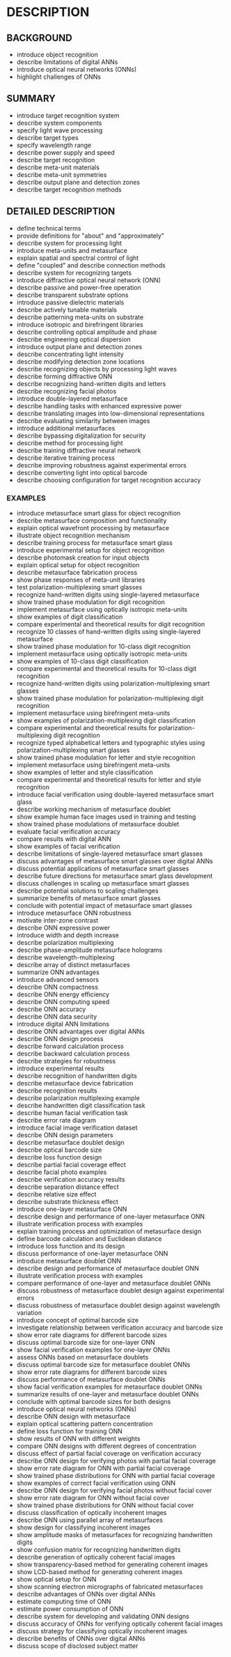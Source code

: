 # DESCRIPTION

## BACKGROUND

- introduce object recognition
- describe limitations of digital ANNs
- introduce optical neural networks (ONNs)
- highlight challenges of ONNs

## SUMMARY

- introduce target recognition system
- describe system components
- specify light wave processing
- describe target types
- specify wavelength range
- describe power supply and speed
- describe target recognition
- describe meta-unit materials
- describe meta-unit symmetries
- describe output plane and detection zones
- describe target recognition methods

## DETAILED DESCRIPTION

- define technical terms
- provide definitions for "about" and "approximately"
- describe system for processing light
- introduce meta-units and metasurface
- explain spatial and spectral control of light
- define "coupled" and describe connection methods
- describe system for recognizing targets
- introduce diffractive optical neural network (ONN)
- describe passive and power-free operation
- describe transparent substrate options
- introduce passive dielectric materials
- describe actively tunable materials
- describe patterning meta-units on substrate
- introduce isotropic and birefringent libraries
- describe controlling optical amplitude and phase
- describe engineering optical dispersion
- introduce output plane and detection zones
- describe concentrating light intensity
- describe modifying detection zone locations
- describe recognizing objects by processing light waves
- describe forming diffractive ONN
- describe recognizing hand-written digits and letters
- describe recognizing facial photos
- introduce double-layered metasurface
- describe handling tasks with enhanced expressive power
- describe translating images into low-dimensional representations
- describe evaluating similarity between images
- introduce additional metasurfaces
- describe bypassing digitalization for security
- describe method for processing light
- describe training diffractive neural network
- describe iterative training process
- describe improving robustness against experimental errors
- describe converting light into optical barcode
- describe choosing configuration for target recognition accuracy

### EXAMPLES

- introduce metasurface smart glass for object recognition
- describe metasurface composition and functionality
- explain optical wavefront processing by metasurface
- illustrate object recognition mechanism
- describe training process for metasurface smart glass
- introduce experimental setup for object recognition
- describe photomask creation for input objects
- explain optical setup for object recognition
- describe metasurface fabrication process
- show phase responses of meta-unit libraries
- test polarization-multiplexing smart glasses
- recognize hand-written digits using single-layered metasurface
- show trained phase modulation for digit recognition
- implement metasurface using optically isotropic meta-units
- show examples of digit classification
- compare experimental and theoretical results for digit recognition
- recognize 10 classes of hand-written digits using single-layered metasurface
- show trained phase modulation for 10-class digit recognition
- implement metasurface using optically isotropic meta-units
- show examples of 10-class digit classification
- compare experimental and theoretical results for 10-class digit recognition
- recognize hand-written digits using polarization-multiplexing smart glasses
- show trained phase modulation for polarization-multiplexing digit recognition
- implement metasurface using birefringent meta-units
- show examples of polarization-multiplexing digit classification
- compare experimental and theoretical results for polarization-multiplexing digit recognition
- recognize typed alphabetical letters and typographic styles using polarization-multiplexing smart glasses
- show trained phase modulation for letter and style recognition
- implement metasurface using birefringent meta-units
- show examples of letter and style classification
- compare experimental and theoretical results for letter and style recognition
- introduce facial verification using double-layered metasurface smart glass
- describe working mechanism of metasurface doublet
- show example human face images used in training and testing
- show trained phase modulations of metasurface doublet
- evaluate facial verification accuracy
- compare results with digital ANN
- show examples of facial verification
- describe limitations of single-layered metasurface smart glasses
- discuss advantages of metasurface smart glasses over digital ANNs
- discuss potential applications of metasurface smart glasses
- describe future directions for metasurface smart glass development
- discuss challenges in scaling up metasurface smart glasses
- describe potential solutions to scaling challenges
- summarize benefits of metasurface smart glasses
- conclude with potential impact of metasurface smart glasses
- introduce metasurface ONN robustness
- motivate inter-zone contrast
- describe ONN expressive power
- introduce width and depth increase
- describe polarization multiplexing
- describe phase-amplitude metasurface holograms
- describe wavelength-multiplexing
- describe array of distinct metasurfaces
- summarize ONN advantages
- introduce advanced sensors
- describe ONN compactness
- describe ONN energy efficiency
- describe ONN computing speed
- describe ONN accuracy
- describe ONN data security
- introduce digital ANN limitations
- describe ONN advantages over digital ANNs
- describe ONN design process
- describe forward calculation process
- describe backward calculation process
- describe strategies for robustness
- introduce experimental results
- describe recognition of handwritten digits
- describe metasurface device fabrication
- describe recognition results
- describe polarization multiplexing example
- describe handwritten digit classification task
- describe human facial verification task
- describe error rate diagram
- introduce facial image verification dataset
- describe ONN design parameters
- describe metasurface doublet design
- describe optical barcode size
- describe loss function design
- describe partial facial coverage effect
- describe facial photo examples
- describe verification accuracy results
- describe separation distance effect
- describe relative size effect
- describe substrate thickness effect
- introduce one-layer metasurface ONN
- describe design and performance of one-layer metasurface ONN
- illustrate verification process with examples
- explain training process and optimization of metasurface design
- define barcode calculation and Euclidean distance
- introduce loss function and its design
- discuss performance of one-layer metasurface ONN
- introduce metasurface doublet ONN
- describe design and performance of metasurface doublet ONN
- illustrate verification process with examples
- compare performance of one-layer and metasurface doublet ONNs
- discuss robustness of metasurface doublet design against experimental errors
- discuss robustness of metasurface doublet design against wavelength variation
- introduce concept of optimal barcode size
- investigate relationship between verification accuracy and barcode size
- show error rate diagrams for different barcode sizes
- discuss optimal barcode size for one-layer ONN
- show facial verification examples for one-layer ONNs
- assess ONNs based on metasurface doublets
- discuss optimal barcode size for metasurface doublet ONNs
- show error rate diagrams for different barcode sizes
- discuss performance of metasurface doublet ONNs
- show facial verification examples for metasurface doublet ONNs
- summarize results of one-layer and metasurface doublet ONNs
- conclude with optimal barcode sizes for both designs
- introduce optical neural networks (ONNs)
- describe ONN design with metasurface
- explain optical scattering pattern concentration
- define loss function for training ONN
- show results of ONN with different weights
- compare ONN designs with different degrees of concentration
- discuss effect of partial facial coverage on verification accuracy
- describe ONN design for verifying photos with partial facial coverage
- show error rate diagram for ONN with partial facial coverage
- show trained phase distributions for ONN with partial facial coverage
- show examples of correct facial verification using ONN
- describe ONN design for verifying facial photos without facial cover
- show error rate diagram for ONN without facial cover
- show trained phase distributions for ONN without facial cover
- discuss classification of optically incoherent images
- describe ONN using parallel array of metasurfaces
- show design for classifying incoherent images
- show amplitude masks of metasurfaces for recognizing handwritten digits
- show confusion matrix for recognizing handwritten digits
- describe generation of optically coherent facial images
- show transparency-based method for generating coherent images
- show LCD-based method for generating coherent images
- show optical setup for ONN
- show scanning electron micrographs of fabricated metasurfaces
- describe advantages of ONNs over digital ANNs
- estimate computing time of ONN
- estimate power consumption of ONN
- describe system for developing and validating ONN designs
- discuss accuracy of ONNs for verifying optically coherent facial images
- discuss strategy for classifying optically incoherent images
- describe benefits of ONNs over digital ANNs
- discuss scope of disclosed subject matter

